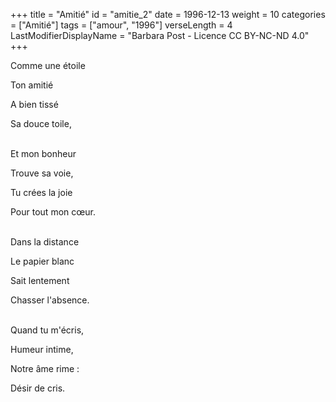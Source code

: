 +++
title = "Amitié"
id = "amitie_2"
date = 1996-12-13
weight = 10
categories = ["Amitié"]
tags = ["amour", "1996"]
verseLength = 4
LastModifierDisplayName = "Barbara Post - Licence CC BY-NC-ND 4.0"
+++

Comme une étoile

Ton amitié

A bien tissé

Sa douce toile,

 \
Et mon bonheur

Trouve sa voie,

Tu crées la joie

Pour tout mon cœur.

 \
Dans la distance

Le papier blanc

Sait lentement

Chasser l'absence.

 \
Quand tu m'écris,

Humeur intime,

Notre âme rime :

Désir de cris.
